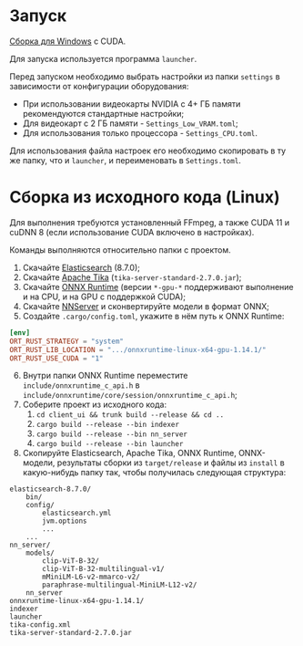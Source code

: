 # Запуск
[Сборка для Windows](https://drive.google.com/file/d/1SuMUbWVolT9RqD-86ddP1cjN9R2mBsrR/view?usp=sharing) с CUDA.

Для запуска используется программа `launcher`.

Перед запуском необходимо выбрать настройки из папки `settings` в зависимости от конфигурации оборудования:
* При использовании видеокарты NVIDIA с 4+ ГБ памяти рекомендуются стандартные настройки;
* Для видеокарт с 2 ГБ памяти - `Settings_Low_VRAM.toml`;
* Для использования только процессора - `Settings_CPU.toml`.

Для использования файла настроек его необходимо скопировать в ту же папку, что и `launcher`, и переименовать в `Settings.toml`.

# Сборка из исходного кода (Linux)
Для выполнения требуются установленный FFmpeg, а также CUDA 11 и cuDNN 8 (если использование CUDA включено в настройках).

Команды выполняются относительно папки с проектом.

1. Скачайте [Elasticsearch](https://www.elastic.co/downloads/elasticsearch) (8.7.0);
2. Скачайте [Apache Tika](https://tika.apache.org/download.html) (`tika-server-standard-2.7.0.jar`);
3. Скачайте [ONNX Runtime](https://github.com/microsoft/onnxruntime/releases) (версии `*-gpu-*` поддерживают выполнение и на CPU, и на GPU с поддержкой CUDA);
4. Скачайте [NNServer](https://github.com/ArtSin/NNServer) и сконвертируйте модели в формат ONNX;
5. Создайте `.cargo/config.toml`, укажите в нём путь к ONNX Runtime:
```toml
[env]
ORT_RUST_STRATEGY = "system"
ORT_RUST_LIB_LOCATION = ".../onnxruntime-linux-x64-gpu-1.14.1/"
ORT_RUST_USE_CUDA = "1"
```
6. Внутри папки ONNX Runtime переместите `include/onnxruntime_c_api.h` в `include/onnxruntime/core/session/onnxruntime_c_api.h`;
7. Соберите проект из исходного кода:
   1. `cd client_ui && trunk build --release && cd ..`
   2. `cargo build --release --bin indexer`
   3. `cargo build --release --bin nn_server`
   4. `cargo build --release --bin launcher`
8. Скопируйте Elasticsearch, Apache Tika, ONNX Runtime, ONNX-модели, результаты сборки из `target/release` и файлы из `install` в какую-нибудь папку так, чтобы получилась следующая структура:
```
elasticsearch-8.7.0/
    bin/
    config/
        elasticsearch.yml
        jvm.options
        ...
    ...
nn_server/
    models/
        clip-ViT-B-32/
        clip-ViT-B-32-multilingual-v1/
        mMiniLM-L6-v2-mmarco-v2/
        paraphrase-multilingual-MiniLM-L12-v2/
    nn_server
onnxruntime-linux-x64-gpu-1.14.1/
indexer
launcher
tika-config.xml
tika-server-standard-2.7.0.jar
```